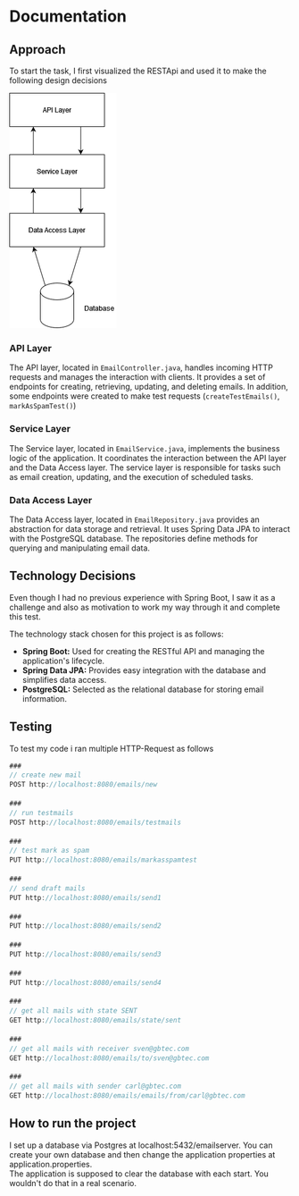 # Documentation

## Approach

To start the task, I first visualized the RESTApi and used it to make the following design decisions

![RESTAPI Graphic](restapi_graphic.png)

### API Layer

The API layer, located in `EmailController.java`, handles incoming HTTP requests and manages the interaction with clients. It provides a set of endpoints for creating, retrieving, updating, and deleting emails. In addition, some endpoints were created to make test requests (`createTestEmails()`, `markAsSpamTest()`)

### Service Layer

The Service layer, located in `EmailService.java`, implements the business logic of the application. It coordinates the interaction between the API layer and the Data Access layer. The service layer is responsible for tasks such as email creation, updating, and the execution of scheduled tasks.

### Data Access Layer

The Data Access layer, located in `EmailRepository.java` provides an abstraction for data storage and retrieval. It uses Spring Data JPA to interact with the PostgreSQL database. The repositories define methods for querying and manipulating email data.

## Technology Decisions

Even though I had no previous experience with Spring Boot, I saw it as a challenge and also as motivation to work my way through it and complete this test.

The technology stack chosen for this project is as follows:

- **Spring Boot:** Used for creating the RESTful API and managing the application's lifecycle.
- **Spring Data JPA:** Provides easy integration with the database and simplifies data access.
- **PostgreSQL:** Selected as the relational database for storing email information.

## Testing

To test my code i ran multiple HTTP-Request as follows

```jsx
###
// create new mail
POST http://localhost:8080/emails/new

###
// run testmails
POST http://localhost:8080/emails/testmails

###
// test mark as spam
PUT http://localhost:8080/emails/markasspamtest

###
// send draft mails
PUT http://localhost:8080/emails/send1

###
PUT http://localhost:8080/emails/send2

###
PUT http://localhost:8080/emails/send3

###
PUT http://localhost:8080/emails/send4

###
// get all mails with state SENT
GET http://localhost:8080/emails/state/sent

###
// get all mails with receiver sven@gbtec.com
GET http://localhost:8080/emails/to/sven@gbtec.com

###
// get all mails with sender carl@gbtec.com
GET http://localhost:8080/emails/emails/from/carl@gbtec.com
```
## How to run the project
I set up a database via Postgres at localhost:5432/emailserver.
You can create your own database and then change the application properties at application.properties.\
The application is supposed to clear the database with each start. You wouldn't do that in a real scenario.